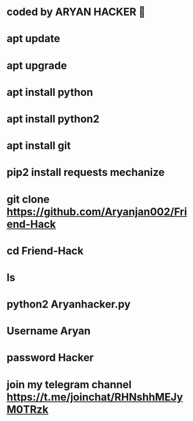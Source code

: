 # coded by ARYAN HACKER 👑 
# apt update 
# apt upgrade 
# apt install python 
# apt install python2 
# apt install git 
# pip2 install requests mechanize 
# git clone https://github.com/Aryanjan002/Friend-Hack
# cd Friend-Hack
# ls
# python2 Aryanhacker.py
# Username Aryan 
# password Hacker 


# join my telegram channel https://t.me/joinchat/RHNshhMEJyM0TRzk
